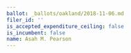 ```yaml
---
ballot: _ballots/oakland/2018-11-06.md
filer_id: ''
is_accepted_expenditure_ceiling: false
is_incumbent: false
name: Asah M. Pearson
---
```

